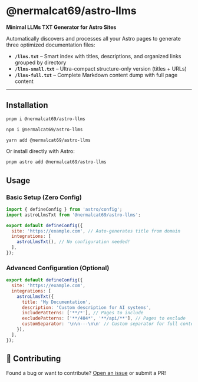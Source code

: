 # @nermalcat69/astro-llms

**Minimal LLMs TXT Generator for Astro Sites**

Automatically discovers and processes all your Astro pages to generate three optimized documentation files:

- **`/llms.txt`** – Smart index with titles, descriptions, and organized links grouped by directory
- **`/llms-small.txt`** – Ultra-compact structure-only version (titles + URLs)  
- **`/llms-full.txt`** – Complete Markdown content dump with full page content

---

## Installation

```bash
pnpm i @nermalcat69/astro-llms

npm i @nermalcat69/astro-llms

yarn add @nermalcat69/astro-llms
```

Or install directly with Astro:

```bash
pnpm astro add @nermalcat69/astro-llms
```

## Usage

### Basic Setup (Zero Config)

```javascript
import { defineConfig } from 'astro/config';
import astroLlmsTxt from '@nermalcat69/astro-llms';

export default defineConfig({
  site: 'https://example.com', // Auto-generates title from domain
  integrations: [
    astroLlmsTxt(), // No configuration needed!
  ],
});
```

### Advanced Configuration (Optional)

```javascript
export default defineConfig({
  site: 'https://example.com',
  integrations: [
    astroLlmsTxt({
      title: 'My Documentation',
      description: 'Custom description for AI systems',
      includePatterns: ['**/*'], // Pages to include
      excludePatterns: ['**/404*', '**/api/**'], // Pages to exclude
      customSeparator: '\n\n---\n\n' // Custom separator for full content
    }),
  ],
});
```

## 🤝 Contributing

Found a bug or want to contribute? [Open an issue](https://github.com/nermalcat69/astro-llms/issues) or submit a PR!
